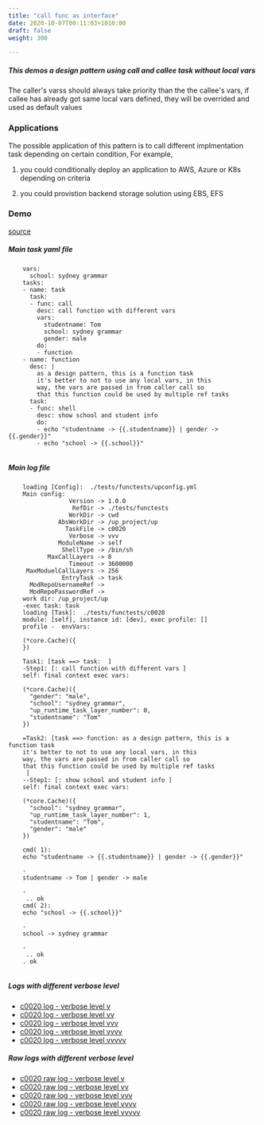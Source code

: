 ```yaml
---
title: "call func as interface"
date: 2020-10-07T00:11:03+1010:00
draft: false
weight: 300

---
```


##### This demos a design pattern using call and callee task without local vars

The caller's varss should always take priority than the the callee's vars, if callee has already got same local vars defined, they will be overrided and used as default values


### Applications


The possible application of this pattern is to  call different implmentation task depending on certain condition, For example,

1. you could conditionally deploy an application to AWS, Azure or K8s depending on criteria

2. you could provistion backend storage solution using EBS, EFS











### Demo








[source](https://github.com/upcmd/up/blob/master/tests/functests/c0020.yml)

##### Main task yaml file
```
    vars:
      school: sydney grammar
    tasks:
    - name: task
      task:
      - func: call
        desc: call function with different vars
        vars:
          studentname: Tom
          school: sydney grammar
          gender: male
        do:
        - function
    - name: function
      desc: |
        as a design pattern, this is a function task
        it's better to not to use any local vars, in this
        way, the vars are passed in from caller call so
        that this function could be used by multiple ref tasks
      task:
      - func: shell
        desc: show school and student info
        do:
        - echo "studentname -> {{.studentname}} | gender -> {{.gender}}"
        - echo "school -> {{.school}}"
    
```
##### Main log file
```
    loading [Config]:  ./tests/functests/upconfig.yml
    Main config:
                 Version -> 1.0.0
                  RefDir -> ./tests/functests
                 WorkDir -> cwd
              AbsWorkDir -> /up_project/up
                TaskFile -> c0020
                 Verbose -> vvv
              ModuleName -> self
               ShellType -> /bin/sh
           MaxCallLayers -> 8
                 Timeout -> 3600000
     MaxModuelCallLayers -> 256
               EntryTask -> task
      ModRepoUsernameRef -> 
      ModRepoPasswordRef -> 
    work dir: /up_project/up
    -exec task: task
    loading [Task]:  ./tests/functests/c0020
    module: [self], instance id: [dev], exec profile: []
    profile -  envVars:
    
    (*core.Cache)({
    })
    
    Task1: [task ==> task:  ]
    -Step1: [: call function with different vars ]
    self: final context exec vars:
    
    (*core.Cache)({
      "gender": "male",
      "school": "sydney grammar",
      "up_runtime_task_layer_number": 0,
      "studentname": "Tom"
    })
    
    =Task2: [task ==> function: as a design pattern, this is a function task
    it's better to not to use any local vars, in this
    way, the vars are passed in from caller call so
    that this function could be used by multiple ref tasks
     ]
    --Step1: [: show school and student info ]
    self: final context exec vars:
    
    (*core.Cache)({
      "school": "sydney grammar",
      "up_runtime_task_layer_number": 1,
      "studentname": "Tom",
      "gender": "male"
    })
    
    cmd( 1):
    echo "studentname -> {{.studentname}} | gender -> {{.gender}}"
    
    -
    studentname -> Tom | gender -> male
    
    -
     .. ok
    cmd( 2):
    echo "school -> {{.school}}"
    
    -
    school -> sydney grammar
    
    -
     .. ok
    . ok
    
```


##### Logs with different verbose level
* [c0020 log - verbose level v](../../logs/c0020_v)
* [c0020 log - verbose level vv](../../logs/c0020_vv)
* [c0020 log - verbose level vvv](../../logs/c0020_vvvv)
* [c0020 log - verbose level vvvv](../../logs/c0020_vvvv)
* [c0020 log - verbose level vvvvv](../../logs/c0020_vvvvv)

##### Raw logs with different verbose level
* [c0020 raw log - verbose level v](../../reflogs/c0020_v.log)
* [c0020 raw log - verbose level vv](../../reflogs/c0020_vv.log)
* [c0020 raw log - verbose level vvv](../../reflogs/c0020_vvv.log)
* [c0020 raw log - verbose level vvvv](../../reflogs/c0020_vvvv.log)
* [c0020 raw log - verbose level vvvvv](../../reflogs/c0020_vvvvv.log)







